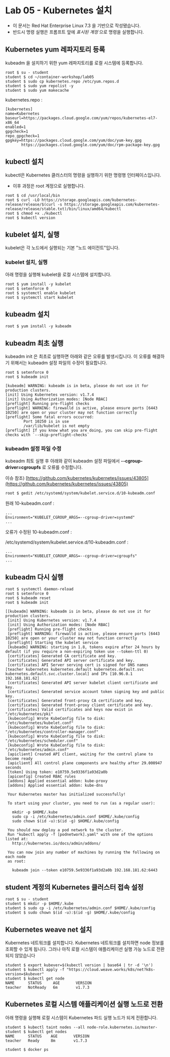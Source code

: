 Lab 05 - Kubernetes 설치
===

* 이 문서는 Red Hat Enterprise Linux 7.3 을 기반으로 작성됐습니다.
* 반드시 명령 실행은 프롬프트 앞에 *표시된 계정* 으로 명령을 실행합니다.  


## Kubernetes yum 레파지토리 등록

kubeadm 을 설치하기 위한 yum 레파지토리를 로컬 시스템에 등록합니다.
 
```
root $ su - student
student $ cd ~/container-workshop/lab05
student $ sudo cp kubernetes.repo /etc/yum.repos.d
student $ sudo yum repolist -y
student $ sudo yum makecache
```

kubernetes.repo :

```
[kubernetes]
name=Kubernetes
baseurl=https://packages.cloud.google.com/yum/repos/kubernetes-el7-x86_64
enabled=1
gpgcheck=1
repo_gpgcheck=1
gpgkey=https://packages.cloud.google.com/yum/doc/yum-key.gpg
       https://packages.cloud.google.com/yum/doc/rpm-package-key.gpg
```

## kubectl 설치

kubectl은 Kubernetes 클러스터의 명령을 실행하기 위한 명령행 인터페이스입니다.

* 이후 과정은 root 계정으로 실행합니다.
```
root $ cd /usr/local/bin
root $ curl -LO https://storage.googleapis.com/kubernetes-release/release/$(curl -s https://storage.googleapis.com/kubernetes-release/release/stable.txt)/bin/linux/amd64/kubectl       
root $ chmod +x ./kubectl
root $ kubectl version
```

## kubelet 설치, 실행

kubelet은 각 노드에서 실행되는 기본 "노드 에이전트"입니다.

### kubelet 설치, 실행
아래 명령을 실행해 kubelet을 로컬 시스템에 설치합니다.
```   
root $ yum install -y kubelet
root $ setenforce 0
root $ systemctl enable kubelet 
root $ systemctl start kubelet

```

## kubeadm 설치

```
root $ yum install -y kubeadm
```

## kubeadm 최초 실행

kubeadm init 은 최초로 실행하면 아래와 같은 오류를 발생시킵니다. 
이 오류를 해결하기 위해서는 kubeadm 설정 파일의 수정이 필요합니다.

```
root $ setenforce 0
root $ kubeadm init

[kubeadm] WARNING: kubeadm is in beta, please do not use it for production clusters.
[init] Using Kubernetes version: v1.7.4
[init] Using Authorization modes: [Node RBAC]
[preflight] Running pre-flight checks
[preflight] WARNING: firewalld is active, please ensure ports [6443 10250] are open or your cluster may not function correctly
[preflight] Some fatal errors occurred:
        Port 10250 is in use
        /var/lib/kubelet is not empty
[preflight] If you know what you are doing, you can skip pre-flight checks with `--skip-preflight-checks`

```

### kubeadm 설정 파일 수정
kubeadm 최토 실행 후 아래와 같이 kubeadm 설정 파일에서 **--cgroup-driver=cgroupfs** 로 오류를 수정합니다.

이슈 참조) [https://github.com/kubernetes/kubernetes/issues/43805](https://github.com/kubernetes/kubernetes/issues/43805)

```   
root $ gedit /etc/systemd/system/kubelet.service.d/10-kubeadm.conf
```

원래 10-kubeadm.conf : 

```
...
Environment="KUBELET_CGROUP_ARGS=--cgroup-driver=systemd"
...
```
오류가 수정된 10-kubeadm.conf : 



/etc/systemd/system/kubelet.service.d/10-kubeadm.conf : 
```
...
Environment="KUBELET_CGROUP_ARGS=--cgroup-driver=cgroupfs"
...
```

## kubeadm 다시 실행


```
root $ systemctl daemon-reload
root $ setenforce 0
root $ kubeadm reset
root $ kubeadm init

[[kubeadm] WARNING: kubeadm is in beta, please do not use it for production clusters.
 [init] Using Kubernetes version: v1.7.4
 [init] Using Authorization modes: [Node RBAC]
 [preflight] Running pre-flight checks
 [preflight] WARNING: firewalld is active, please ensure ports [6443 10250] are open or your cluster may not function correctly
 [preflight] Starting the kubelet service
 [kubeadm] WARNING: starting in 1.8, tokens expire after 24 hours by default (if you require a non-expiring token use --token-ttl 0)
 [certificates] Generated CA certificate and key.
 [certificates] Generated API server certificate and key.
 [certificates] API Server serving cert is signed for DNS names [teacher kubernetes kubernetes.default kubernetes.default.svc kubernetes.default.svc.cluster.local] and IPs [10.96.0.1 192.168.181.62]
 [certificates] Generated API server kubelet client certificate and key.
 [certificates] Generated service account token signing key and public key.
 [certificates] Generated front-proxy CA certificate and key.
 [certificates] Generated front-proxy client certificate and key.
 [certificates] Valid certificates and keys now exist in "/etc/kubernetes/pki"
 [kubeconfig] Wrote KubeConfig file to disk: "/etc/kubernetes/kubelet.conf"
 [kubeconfig] Wrote KubeConfig file to disk: "/etc/kubernetes/controller-manager.conf"
 [kubeconfig] Wrote KubeConfig file to disk: "/etc/kubernetes/scheduler.conf"
 [kubeconfig] Wrote KubeConfig file to disk: "/etc/kubernetes/admin.conf"
 [apiclient] Created API client, waiting for the control plane to become ready
 [apiclient] All control plane components are healthy after 29.000947 seconds
 [token] Using token: e10759.5e9336f1a93d2a0b
 [apiconfig] Created RBAC rules
 [addons] Applied essential addon: kube-proxy
 [addons] Applied essential addon: kube-dns
 
 Your Kubernetes master has initialized successfully!
 
 To start using your cluster, you need to run (as a regular user):
 
   mkdir -p $HOME/.kube
   sudo cp -i /etc/kubernetes/admin.conf $HOME/.kube/config
   sudo chown $(id -u):$(id -g) $HOME/.kube/config
 
 You should now deploy a pod network to the cluster.
 Run "kubectl apply -f [podnetwork].yaml" with one of the options listed at:
   http://kubernetes.io/docs/admin/addons/
 
 You can now join any number of machines by running the following on each node
 as root:
 
   kubeadm join --token e10759.5e9336f1a93d2a0b 192.168.181.62:6443
```


## student 계정의 Kubernetes 클러스터 접속 설정
```
root $ su - student
student $ mkdir -p $HOME/.kube
student $ sudo cp -i /etc/kubernetes/admin.conf $HOME/.kube/config
student $ sudo chown $(id -u):$(id -g) $HOME/.kube/config

```

## Kubernetes weave net 설치

Kubernetes 네트워크를 설치합니다. 
Kubernetes 네트워크를 설치하면 node 정보를 조회할 수 있게 됩니다.
그러나 아직 로컬 시스템이 애플리케이션 실행 가능 노드로 전환되지 않았습니다 
```
student $ export kubever=$(kubectl version | base64 | tr -d '\n')
student $ kubectl apply -f "https://cloud.weave.works/k8s/net?k8s-version=$kubever"
student $ kubectl get node
NAME      STATUS     AGE       VERSION
teacher   NotReady   6m        v1.7.3
```

## Kubernetes 로컬 시스템 애플리케이션 실행 노드로 전환
아래 명령을 실행해 로컬 시스템이 Kubernetes 파드 실행 노드가 되게 전환합니다. 
```
student $ kubectl taint nodes --all node-role.kubernetes.io/master-
student $ kubectl get nodes
NAME      STATUS    AGE       VERSION
teacher   Ready     8m        v1.7.3

student $ docker ps 
```
